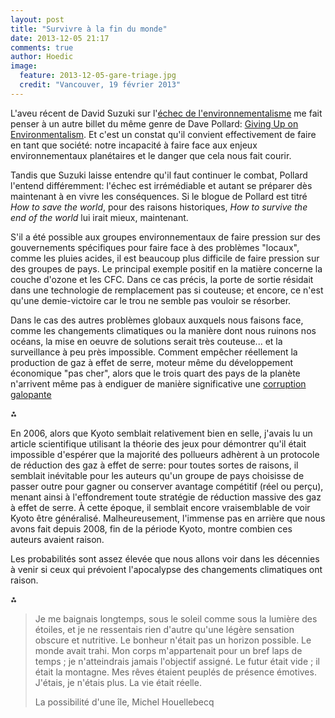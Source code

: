 ```yaml
---
layout: post
title: "Survivre à la fin du monde"
date: 2013-12-05 21:17
comments: true
author: Hoedic
image:
  feature: 2013-12-05-gare-triage.jpg
  credit: "Vancouver, 19 février 2013"
---
```


L'aveu récent de David Suzuki sur l'[échec de l'environnementalisme](http://www.davidsuzuki.org/blogs/science-matters/2012/05/the-fundamental-failure-of-environmentalism/) me fait penser à un autre billet du même genre de Dave Pollard: [Giving Up on Environmentalism](http://howtosavetheworld.ca/2012/04/10/giving-up-on-environmentalism/). Et c'est un constat qu'il convient effectivement de faire en tant que société: notre incapacité à faire face aux enjeux environnementaux planétaires et le danger que cela nous fait courir.

Tandis que Suzuki laisse entendre qu'il faut continuer le combat, Pollard l'entend différemment: l'échec est irrémédiable et autant se préparer dès maintenant à en vivre les conséquences. Si le blogue de Pollard est titré *How to save the world*, pour des raisons historiques, *How to survive the end of the world* lui irait mieux, maintenant.

S'il a été possible aux groupes environnementaux de faire pression sur des gouvernements spécifiques pour faire face à des problèmes "locaux", comme les pluies acides, il est beaucoup plus difficile de faire pression sur des groupes de pays. Le principal exemple positif en la matière concerne la couche d'ozone et les CFC. Dans ce cas précis, la porte de sortie résidait dans une technologie de remplacement pas si couteuse; et encore, ce n'est qu'une demie-victoire car le trou ne semble pas vouloir se résorber.

Dans le cas des autres problèmes globaux auxquels nous faisons face, comme les changements climatiques ou la manière dont nous ruinons nos océans, la mise en oeuvre de solutions serait très couteuse... et la surveillance à peu près impossible. Comment empêcher réellement la production de gaz à effet de serre, moteur même du développement économique "pas cher", alors que le trois quart des pays de la planète n'arrivent même pas à endiguer de manière significative une [corruption galopante](http://cpi.transparency.org/cpi2013/)

⁂

En 2006, alors que Kyoto semblait relativement bien en selle, j'avais lu un article scientifique utilisant la théorie des jeux pour démontrer qu'il était impossible d'espérer que la majorité des pollueurs adhèrent à un protocole de réduction des gaz à effet de serre: pour toutes sortes de raisons, il semblait inévitable pour les auteurs qu'un groupe de pays choisisse de passer outre pour gagner ou conserver avantage compétitif (réel ou perçu), menant ainsi à l'effondrement toute stratégie de réduction massive des gaz à effet de serre. À cette époque, il semblait encore vraisemblable de voir Kyoto être généralisé. Malheureusement, l'immense pas en arrière que nous avons fait depuis 2008, fin de la période Kyoto, montre combien ces auteurs avaient raison.

Les probabilités sont assez élevée que nous allons voir dans les décennies à venir si ceux qui prévoient l'apocalypse des changements climatiques ont raison.

⁂

> Je me baignais longtemps, sous le soleil comme sous la lumière des étoiles, et je ne ressentais rien d'autre qu'une légère sensation obscure et nutritive. Le bonheur n'était pas un horizon possible. Le monde avait trahi. Mon corps m'appartenait pour un bref laps de temps ; je n'atteindrais jamais l'objectif assigné. Le futur était vide ; il était la montagne. Mes rêves étaient peuplés de présence émotives. J'étais, je n'étais plus. La vie était réelle.
> <div class="attrib">La possibilité d'une île, Michel Houellebecq</div>

